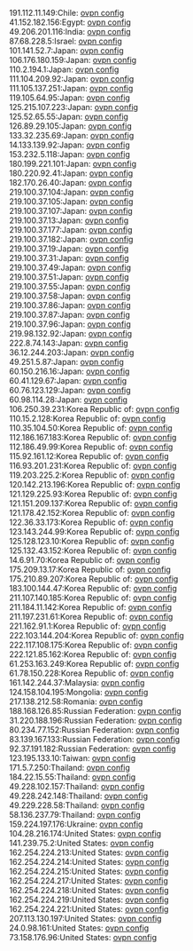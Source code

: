 191.112.11.149:Chile: [ovpn config](vpn/191_112_11_149.ovpn)  
41.152.182.156:Egypt: [ovpn config](vpn/41_152_182_156.ovpn)  
49.206.201.116:India: [ovpn config](vpn/49_206_201_116.ovpn)  
87.68.228.5:Israel: [ovpn config](vpn/87_68_228_5.ovpn)  
101.141.52.7:Japan: [ovpn config](vpn/101_141_52_7.ovpn)  
106.176.180.159:Japan: [ovpn config](vpn/106_176_180_159.ovpn)  
110.2.194.1:Japan: [ovpn config](vpn/110_2_194_1.ovpn)  
111.104.209.92:Japan: [ovpn config](vpn/111_104_209_92.ovpn)  
111.105.137.251:Japan: [ovpn config](vpn/111_105_137_251.ovpn)  
119.105.64.95:Japan: [ovpn config](vpn/119_105_64_95.ovpn)  
125.215.107.223:Japan: [ovpn config](vpn/125_215_107_223.ovpn)  
125.52.65.55:Japan: [ovpn config](vpn/125_52_65_55.ovpn)  
126.89.29.105:Japan: [ovpn config](vpn/126_89_29_105.ovpn)  
133.32.235.69:Japan: [ovpn config](vpn/133_32_235_69.ovpn)  
14.133.139.92:Japan: [ovpn config](vpn/14_133_139_92.ovpn)  
153.232.5.118:Japan: [ovpn config](vpn/153_232_5_118.ovpn)  
180.199.221.101:Japan: [ovpn config](vpn/180_199_221_101.ovpn)  
180.220.92.41:Japan: [ovpn config](vpn/180_220_92_41.ovpn)  
182.170.26.40:Japan: [ovpn config](vpn/182_170_26_40.ovpn)  
219.100.37.104:Japan: [ovpn config](vpn/219_100_37_104.ovpn)  
219.100.37.105:Japan: [ovpn config](vpn/219_100_37_105.ovpn)  
219.100.37.107:Japan: [ovpn config](vpn/219_100_37_107.ovpn)  
219.100.37.13:Japan: [ovpn config](vpn/219_100_37_13.ovpn)  
219.100.37.177:Japan: [ovpn config](vpn/219_100_37_177.ovpn)  
219.100.37.182:Japan: [ovpn config](vpn/219_100_37_182.ovpn)  
219.100.37.19:Japan: [ovpn config](vpn/219_100_37_19.ovpn)  
219.100.37.31:Japan: [ovpn config](vpn/219_100_37_31.ovpn)  
219.100.37.49:Japan: [ovpn config](vpn/219_100_37_49.ovpn)  
219.100.37.51:Japan: [ovpn config](vpn/219_100_37_51.ovpn)  
219.100.37.55:Japan: [ovpn config](vpn/219_100_37_55.ovpn)  
219.100.37.58:Japan: [ovpn config](vpn/219_100_37_58.ovpn)  
219.100.37.86:Japan: [ovpn config](vpn/219_100_37_86.ovpn)  
219.100.37.87:Japan: [ovpn config](vpn/219_100_37_87.ovpn)  
219.100.37.96:Japan: [ovpn config](vpn/219_100_37_96.ovpn)  
219.98.132.92:Japan: [ovpn config](vpn/219_98_132_92.ovpn)  
222.8.74.143:Japan: [ovpn config](vpn/222_8_74_143.ovpn)  
36.12.244.203:Japan: [ovpn config](vpn/36_12_244_203.ovpn)  
49.251.5.87:Japan: [ovpn config](vpn/49_251_5_87.ovpn)  
60.150.216.16:Japan: [ovpn config](vpn/60_150_216_16.ovpn)  
60.41.129.67:Japan: [ovpn config](vpn/60_41_129_67.ovpn)  
60.76.123.129:Japan: [ovpn config](vpn/60_76_123_129.ovpn)  
60.98.114.28:Japan: [ovpn config](vpn/60_98_114_28.ovpn)  
106.250.39.231:Korea Republic of: [ovpn config](vpn/106_250_39_231.ovpn)  
110.15.2.128:Korea Republic of: [ovpn config](vpn/110_15_2_128.ovpn)  
110.35.104.50:Korea Republic of: [ovpn config](vpn/110_35_104_50.ovpn)  
112.186.167.183:Korea Republic of: [ovpn config](vpn/112_186_167_183.ovpn)  
112.186.49.99:Korea Republic of: [ovpn config](vpn/112_186_49_99.ovpn)  
115.92.161.12:Korea Republic of: [ovpn config](vpn/115_92_161_12.ovpn)  
116.93.201.231:Korea Republic of: [ovpn config](vpn/116_93_201_231.ovpn)  
119.203.225.2:Korea Republic of: [ovpn config](vpn/119_203_225_2.ovpn)  
120.142.213.196:Korea Republic of: [ovpn config](vpn/120_142_213_196.ovpn)  
121.129.225.93:Korea Republic of: [ovpn config](vpn/121_129_225_93.ovpn)  
121.151.209.137:Korea Republic of: [ovpn config](vpn/121_151_209_137.ovpn)  
121.178.42.152:Korea Republic of: [ovpn config](vpn/121_178_42_152.ovpn)  
122.36.33.173:Korea Republic of: [ovpn config](vpn/122_36_33_173.ovpn)  
123.143.244.99:Korea Republic of: [ovpn config](vpn/123_143_244_99.ovpn)  
125.128.123.10:Korea Republic of: [ovpn config](vpn/125_128_123_10.ovpn)  
125.132.43.152:Korea Republic of: [ovpn config](vpn/125_132_43_152.ovpn)  
14.6.91.70:Korea Republic of: [ovpn config](vpn/14_6_91_70.ovpn)  
175.209.13.17:Korea Republic of: [ovpn config](vpn/175_209_13_17.ovpn)  
175.210.89.207:Korea Republic of: [ovpn config](vpn/175_210_89_207.ovpn)  
183.100.144.47:Korea Republic of: [ovpn config](vpn/183_100_144_47.ovpn)  
211.107.140.185:Korea Republic of: [ovpn config](vpn/211_107_140_185.ovpn)  
211.184.11.142:Korea Republic of: [ovpn config](vpn/211_184_11_142.ovpn)  
211.197.231.61:Korea Republic of: [ovpn config](vpn/211_197_231_61.ovpn)  
221.162.91.1:Korea Republic of: [ovpn config](vpn/221_162_91_1.ovpn)  
222.103.144.204:Korea Republic of: [ovpn config](vpn/222_103_144_204.ovpn)  
222.117.108.175:Korea Republic of: [ovpn config](vpn/222_117_108_175.ovpn)  
222.121.85.162:Korea Republic of: [ovpn config](vpn/222_121_85_162.ovpn)  
61.253.163.249:Korea Republic of: [ovpn config](vpn/61_253_163_249.ovpn)  
61.78.150.228:Korea Republic of: [ovpn config](vpn/61_78_150_228.ovpn)  
161.142.244.37:Malaysia: [ovpn config](vpn/161_142_244_37.ovpn)  
124.158.104.195:Mongolia: [ovpn config](vpn/124_158_104_195.ovpn)  
217.138.212.58:Romania: [ovpn config](vpn/217_138_212_58.ovpn)  
188.168.126.85:Russian Federation: [ovpn config](vpn/188_168_126_85.ovpn)  
31.220.188.196:Russian Federation: [ovpn config](vpn/31_220_188_196.ovpn)  
80.234.77.152:Russian Federation: [ovpn config](vpn/80_234_77_152.ovpn)  
83.139.167.133:Russian Federation: [ovpn config](vpn/83_139_167_133.ovpn)  
92.37.191.182:Russian Federation: [ovpn config](vpn/92_37_191_182.ovpn)  
123.195.133.10:Taiwan: [ovpn config](vpn/123_195_133_10.ovpn)  
171.5.7.250:Thailand: [ovpn config](vpn/171_5_7_250.ovpn)  
184.22.15.55:Thailand: [ovpn config](vpn/184_22_15_55.ovpn)  
49.228.102.157:Thailand: [ovpn config](vpn/49_228_102_157.ovpn)  
49.228.242.148:Thailand: [ovpn config](vpn/49_228_242_148.ovpn)  
49.229.228.58:Thailand: [ovpn config](vpn/49_229_228_58.ovpn)  
58.136.237.79:Thailand: [ovpn config](vpn/58_136_237_79.ovpn)  
159.224.197.176:Ukraine: [ovpn config](vpn/159_224_197_176.ovpn)  
104.28.216.174:United States: [ovpn config](vpn/104_28_216_174.ovpn)  
141.239.75.2:United States: [ovpn config](vpn/141_239_75_2.ovpn)  
162.254.224.213:United States: [ovpn config](vpn/162_254_224_213.ovpn)  
162.254.224.214:United States: [ovpn config](vpn/162_254_224_214.ovpn)  
162.254.224.215:United States: [ovpn config](vpn/162_254_224_215.ovpn)  
162.254.224.217:United States: [ovpn config](vpn/162_254_224_217.ovpn)  
162.254.224.218:United States: [ovpn config](vpn/162_254_224_218.ovpn)  
162.254.224.219:United States: [ovpn config](vpn/162_254_224_219.ovpn)  
162.254.224.221:United States: [ovpn config](vpn/162_254_224_221.ovpn)  
207.113.130.197:United States: [ovpn config](vpn/207_113_130_197.ovpn)  
24.0.98.161:United States: [ovpn config](vpn/24_0_98_161.ovpn)  
73.158.176.96:United States: [ovpn config](vpn/73_158_176_96.ovpn)  
